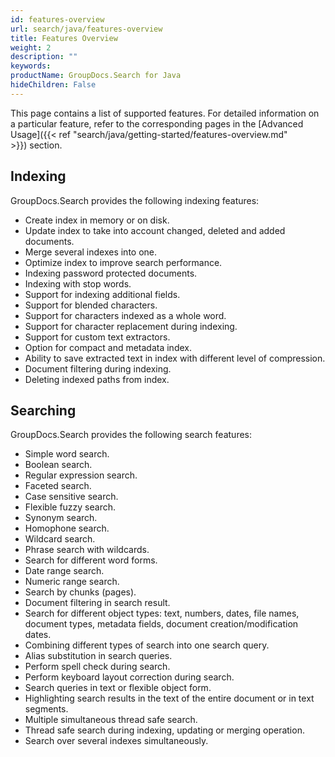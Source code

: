 ```yaml
---
id: features-overview
url: search/java/features-overview
title: Features Overview
weight: 2
description: ""
keywords: 
productName: GroupDocs.Search for Java
hideChildren: False
---
```

This page contains a list of supported features. For detailed information on a particular feature, refer to the corresponding pages in the [Advanced Usage]({{< ref "search/java/getting-started/features-overview.md" >}}) section.

## Indexing

GroupDocs.Search provides the following indexing features:

*   Create index in memory or on disk.
*   Update index to take into account changed, deleted and added documents.
*   Merge several indexes into one.
*   Optimize index to improve search performance.
*   Indexing password protected documents.
*   Indexing with stop words.
*   Support for indexing additional fields.
*   Support for blended characters.
*   Support for characters indexed as a whole word.
*   Support for character replacement during indexing.
*   Support for custom text extractors.
*   Option for compact and metadata index.
*   Ability to save extracted text in index with different level of compression.
*   Document filtering during indexing.
*   Deleting indexed paths from index.

## Searching

GroupDocs.Search provides the following search features:

*   Simple word search.
*   Boolean search.
*   Regular expression search.
*   Faceted search.
*   Case sensitive search.
*   Flexible fuzzy search.
*   Synonym search.
*   Homophone search.
*   Wildcard search.
*   Phrase search with wildcards.
*   Search for different word forms.
*   Date range search.
*   Numeric range search.
*   Search by chunks (pages).
*   Document filtering in search result.
*   Search for different object types: text, numbers, dates, file names, document types, metadata fields, document creation/modification dates.
*   Combining different types of search into one search query.
*   Alias substitution in search queries.
*   Perform spell check during search.
*   Perform keyboard layout correction during search.
*   Search queries in text or flexible object form.
*   Highlighting search results in the text of the entire document or in text segments.
*   Multiple simultaneous thread safe search.
*   Thread safe search during indexing, updating or merging operation.
*   Search over several indexes simultaneously.
